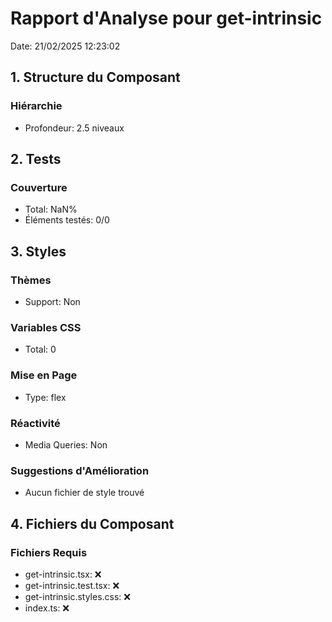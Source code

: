 # Rapport d'Analyse pour get-intrinsic

Date: 21/02/2025 12:23:02

## 1. Structure du Composant

### Hiérarchie

- Profondeur: 2.5 niveaux

## 2. Tests

### Couverture

- Total: NaN%
- Éléments testés: 0/0

## 3. Styles

### Thèmes

- Support: Non

### Variables CSS

- Total: 0

### Mise en Page

- Type: flex

### Réactivité

- Media Queries: Non

### Suggestions d'Amélioration

- Aucun fichier de style trouvé

## 4. Fichiers du Composant

### Fichiers Requis

- get-intrinsic.tsx: ❌
- get-intrinsic.test.tsx: ❌
- get-intrinsic.styles.css: ❌
- index.ts: ❌
